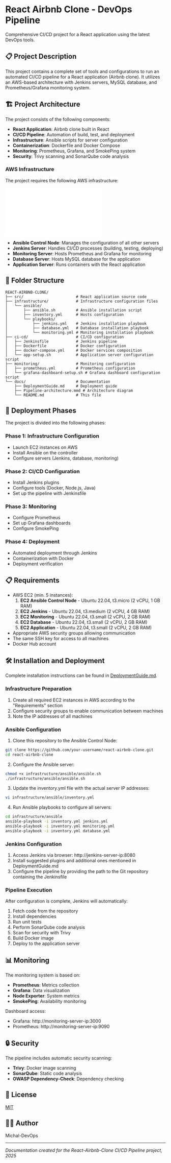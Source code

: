 # React Airbnb Clone - DevOps Pipeline

Comprehensive CI/CD project for a React application using the latest DevOps tools.

## 📋 Project Description

This project contains a complete set of tools and configurations to run an automated CI/CD pipeline for a React application (Airbnb clone). It utilizes an AWS-based architecture with Jenkins servers, MySQL database, and Prometheus/Grafana monitoring system.

## 🏗️ Project Architecture

The project consists of the following components:

- **React Application**: Airbnb clone built in React
- **CI/CD Pipeline**: Automation of build, test, and deployment
- **Infrastructure**: Ansible scripts for server configuration
- **Containerization**: Dockerfile and Docker Compose
- **Monitoring**: Prometheus, Grafana, and SmokePing system
- **Security**: Trivy scanning and SonarQube code analysis

### AWS Infrastructure

The project requires the following AWS infrastructure:

![DevOps Pipeline Architecture](docs/Pipeline-architecture.mmd)

- **Ansible Control Node**: Manages the configuration of all other servers
- **Jenkins Server**: Handles CI/CD processes (building, testing, deploying)
- **Monitoring Server**: Hosts Prometheus and Grafana for monitoring
- **Database Server**: Hosts MySQL database for the application
- **Application Server**: Runs containers with the React application

## 📁 Folder Structure

```
REACT-AIRBNB-CLONE/
├── src/                       # React application source code
├── infrastructure/            # Infrastructure configuration files
│   └── ansible/
│       ├── ansible.sh         # Ansible installation script
│       ├── inventory.yml      # Hosts configuration
│       └── playbooks/
│           ├── jenkins.yml    # Jenkins installation playbook
│           ├── database.yml   # Database installation playbook
│           └── monitoring.yml # Monitoring installation playbook
├── ci-cd/                     # CI/CD configuration
│   ├── Jenkinsfile            # Jenkins pipeline
│   ├── Dockerfile             # Docker configuration
│   ├── docker-compose.yml     # Docker services composition
│   └── app-setup.sh           # Application server configuration script
├── monitoring/                # Monitoring configuration
│   ├── prometheus.yml         # Prometheus configuration
│   └── grafana-dashboard-setup.sh # Grafana dashboard configuration script
└── docs/                      # Documentation
    ├── DeploymentGuide.md     # Deployment guide
    ├── Pipeline-architecture.mmd # Architecture diagram
    └── README.md              # This file
```

## 🚀 Deployment Phases

The project is divided into the following phases:

### Phase 1: Infrastructure Configuration
- Launch EC2 instances on AWS
- Install Ansible on the controller
- Configure servers (Jenkins, database, monitoring)

### Phase 2: CI/CD Configuration
- Install Jenkins plugins
- Configure tools (Docker, Node.js, Java)
- Set up the pipeline with Jenkinsfile

### Phase 3: Monitoring
- Configure Prometheus
- Set up Grafana dashboards
- Configure SmokePing

### Phase 4: Deployment
- Automated deployment through Jenkins
- Containerization with Docker
- Deployment verification

## 📋 Requirements

- AWS EC2 (min. 5 instances):
  1. **EC2 Ansible Control Node** - Ubuntu 22.04, t3.micro (2 vCPU, 1 GB RAM)
  2. **EC2 Jenkins** - Ubuntu 22.04, t3.medium (2 vCPU, 4 GB RAM)
  3. **EC2 Monitoring** - Ubuntu 22.04, t3.small (2 vCPU, 2 GB RAM)
  4. **EC2 Database** - Ubuntu 22.04, t3.small (2 vCPU, 2 GB RAM)
  5. **EC2 Application** - Ubuntu 22.04, t3.small (2 vCPU, 2 GB RAM)
- Appropriate AWS security groups allowing communication
- The same SSH key for access to all machines
- Docker Hub account

## 🛠️ Installation and Deployment

Complete installation instructions can be found in [DeploymentGuide.md](docs/DeploymentGuide.md).

### Infrastructure Preparation

1. Create all required EC2 instances in AWS according to the "Requirements" section
2. Configure security groups to enable communication between machines
3. Note the IP addresses of all machines

### Ansible Configuration

1. Clone this repository to the Ansible Control Node:
```bash
git clone https://github.com/your-username/react-airbnb-clone.git
cd react-airbnb-clone
```

2. Configure the Ansible server:
```bash
chmod +x infrastructure/ansible/ansible.sh
./infrastructure/ansible/ansible.sh
```

3. Update the inventory.yml file with the actual server IP addresses:
```bash
vi infrastructure/ansible/inventory.yml
```

4. Run Ansible playbooks to configure all servers:
```bash
cd infrastructure/ansible
ansible-playbook -i inventory.yml jenkins.yml
ansible-playbook -i inventory.yml monitoring.yml
ansible-playbook -i inventory.yml database.yml
```

### Jenkins Configuration

1. Access Jenkins via browser: http://jenkins-server-ip:8080
2. Install suggested plugins and additional ones mentioned in DeploymentGuide.md
3. Configure the pipeline by providing the path to the Git repository containing the Jenkinsfile

### Pipeline Execution

After configuration is complete, Jenkins will automatically:
1. Fetch code from the repository
2. Install dependencies
3. Run unit tests
4. Perform SonarQube code analysis
5. Scan for security with Trivy
6. Build Docker image
7. Deploy to the application server

## 📊 Monitoring

The monitoring system is based on:

- **Prometheus**: Metrics collection
- **Grafana**: Data visualization
- **Node Exporter**: System metrics
- **SmokePing**: Availability monitoring

Dashboard access:
- Grafana: http://monitoring-server-ip:3000
- Prometheus: http://monitoring-server-ip:9090

## 🔒 Security

The pipeline includes automatic security scanning:

- **Trivy**: Docker image scanning
- **SonarQube**: Static code analysis
- **OWASP Dependency-Check**: Dependency checking

## 📝 License

[MIT](LICENSE)

## 👨‍💻 Author

Michal-DevOps

---

*Documentation created for the React-Airbnb-Clone CI/CD Pipeline project, 2025*